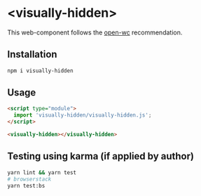 # \<visually-hidden>

This web-component follows the [open-wc](https://github.com/open-wc/open-wc) recommendation.

## Installation

```bash
npm i visually-hidden
```

## Usage

```html
<script type="module">
  import 'visually-hidden/visually-hidden.js';
</script>

<visually-hidden></visually-hidden>
```

## Testing using karma (if applied by author)

```bash
yarn lint && yarn test
# browserstack
yarn test:bs
```
